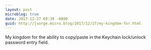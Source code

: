 ```yaml
---
layout: post
microblog: true
date: 2017-12-27 09:39 -0800
guid: http://jsorge.micro.blog/2017/12/27/my-kingdom-for.html
---
```

My kingdom for the ability to copy/paste in the Keychain lock/unlock password entry field.
